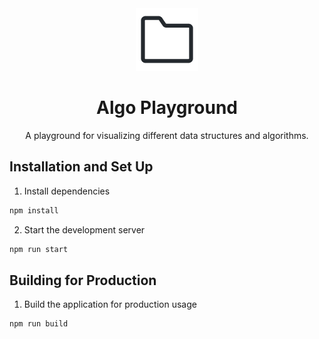 <div align="center">
  <img alt="Logo" src="/public/folder.png" width="100" />
</div>
<h1 align="center">
  Algo Playground
</h1>
<p align="center">
  A playground for visualizing different data structures and algorithms.
</p>

## Installation and Set Up

1. Install dependencies

```sh
npm install
```

2. Start the development server

```sh
npm run start
```

## Building for Production

1. Build the application for production usage

```sh
npm run build
```
